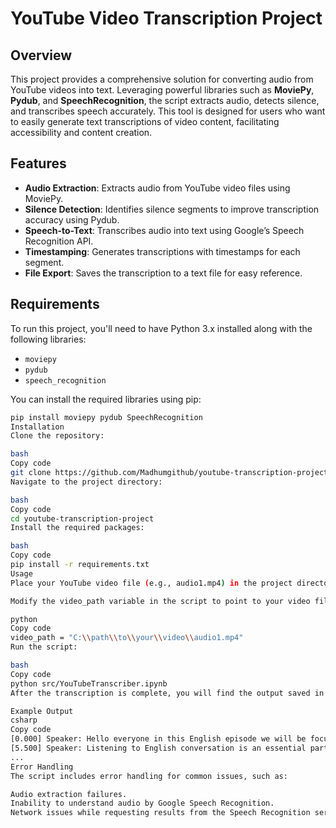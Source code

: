 # YouTube Video Transcription Project

## Overview

This project provides a comprehensive solution for converting audio from YouTube videos into text. Leveraging powerful libraries such as **MoviePy**, **Pydub**, and **SpeechRecognition**, the script extracts audio, detects silence, and transcribes speech accurately. This tool is designed for users who want to easily generate text transcriptions of video content, facilitating accessibility and content creation.

## Features

- **Audio Extraction**: Extracts audio from YouTube video files using MoviePy.
- **Silence Detection**: Identifies silence segments to improve transcription accuracy using Pydub.
- **Speech-to-Text**: Transcribes audio into text using Google’s Speech Recognition API.
- **Timestamping**: Generates transcriptions with timestamps for each segment.
- **File Export**: Saves the transcription to a text file for easy reference.

## Requirements

To run this project, you'll need to have Python 3.x installed along with the following libraries:

- `moviepy`
- `pydub`
- `speech_recognition`

You can install the required libraries using pip:

```bash
pip install moviepy pydub SpeechRecognition
Installation
Clone the repository:

bash
Copy code
git clone https://github.com/Madhumgithub/youtube-transcription-project.git
Navigate to the project directory:

bash
Copy code
cd youtube-transcription-project
Install the required packages:

bash
Copy code
pip install -r requirements.txt
Usage
Place your YouTube video file (e.g., audio1.mp4) in the project directory.

Modify the video_path variable in the script to point to your video file:

python
Copy code
video_path = "C:\\path\\to\\your\\video\\audio1.mp4"
Run the script:

bash
Copy code
python src/YouTubeTranscriber.ipynb
After the transcription is complete, you will find the output saved in Transcripted_Text.txt.

Example Output
csharp
Copy code
[0.000] Speaker: Hello everyone in this English episode we will be focusing on English conversation.
[5.500] Speaker: Listening to English conversation is an essential part of improving your English language skills.
...
Error Handling
The script includes error handling for common issues, such as:

Audio extraction failures.
Inability to understand audio by Google Speech Recognition.
Network issues while requesting results from the Speech Recognition service.
